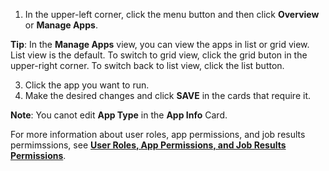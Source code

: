 1. In the upper-left corner, click the menu button and then click **Overview** or **Manage Apps**. 

  **Tip**: In the **Manage Apps** view, you can view the apps in list or grid view. List view is the default. To switch to grid view, click the grid buton in the upper-right corner. To switch back to list view, click the list button.
  
3. Click the app you want to run.
3. Make the desired changes and click **SAVE** in the cards that require it.
 
**Note**: You canot edit **App Type** in the **App Info** Card.

For more information about user roles, app permissions, and job results permimssions, see **[User Roles, App Permissions, and Job Results Permissions](app-permission-user-role.md)**.
